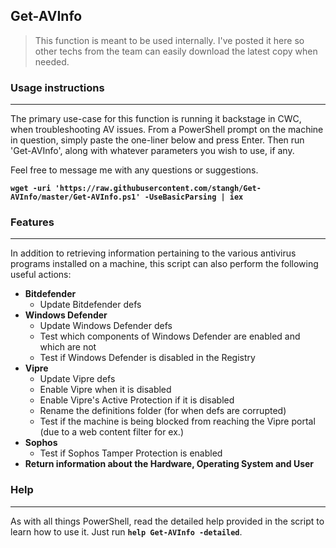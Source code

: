 ## Get-AVInfo

> This function is meant to be used internally. I've posted it here so other techs from the team can easily download the latest copy when needed.  

### Usage instructions

---

The primary use-case for this function is running it backstage in CWC, when troubleshooting AV issues. 
From a PowerShell prompt on the machine in question, simply paste the one-liner below and press Enter. Then run 'Get-AVInfo', along with whatever parameters you wish to use, if any.  

Feel free to message me with any questions or suggestions.

**`wget -uri 'https://raw.githubusercontent.com/stangh/Get-AVInfo/master/Get-AVInfo.ps1' -UseBasicParsing | iex`**

### Features

---

In addition to retrieving information pertaining to the various antivirus programs installed on a machine, this script can also perform the following useful actions:
- **Bitdefender**
    - Update Bitdefender defs
- **Windows Defender**
    - Update Windows Defender defs
    - Test which components of Windows Defender are enabled and which are not
    - Test if Windows Defender is disabled in the Registry
- **Vipre**
    - Update Vipre defs
    - Enable Vipre when it is disabled
    - Enable Vipre's Active Protection if it is disabled
    - Rename the definitions folder (for when defs are corrupted)
    - Test if the machine is being blocked from reaching the Vipre portal (due to a web content filter for ex.)
- **Sophos**
    - Test if Sophos Tamper Protection is enabled 
- **Return information about the Hardware, Operating System and User**

### Help

---

As with all things PowerShell, read the detailed help provided in the script to learn how to use it. Just run **`help Get-AVInfo -detailed`**.